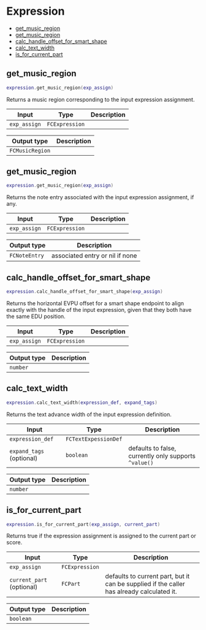 # Expression

- [get_music_region](#get_music_region)
- [get_music_region](#get_music_region)
- [calc_handle_offset_for_smart_shape](#calc_handle_offset_for_smart_shape)
- [calc_text_width](#calc_text_width)
- [is_for_current_part](#is_for_current_part)

## get_music_region

```lua
expression.get_music_region(exp_assign)
```

Returns a music region corresponding to the input expression assignment.

| Input | Type | Description |
| --- | --- | --- |
| `exp_assign` | `FCExpression` |  |

| Output type | Description |
| --- | --- |
| `FCMusicRegion` |  |

## get_music_region

```lua
expression.get_music_region(exp_assign)
```

Returns the note entry associated with the input expression assignment, if any.

| Input | Type | Description |
| --- | --- | --- |
| `exp_assign` | `FCExpression` |  |

| Output type | Description |
| --- | --- |
| `FCNoteEntry` | associated entry or nil if none |

## calc_handle_offset_for_smart_shape

```lua
expression.calc_handle_offset_for_smart_shape(exp_assign)
```

Returns the horizontal EVPU offset for a smart shape endpoint to align exactly with the handle of the input expression, given that they both have the same EDU position.

| Input | Type | Description |
| --- | --- | --- |
| `exp_assign` | `FCExpression` |  |

| Output type | Description |
| --- | --- |
| `number` |  |

## calc_text_width

```lua
expression.calc_text_width(expression_def, expand_tags)
```

Returns the text advance width of the input expression definition.

| Input | Type | Description |
| --- | --- | --- |
| `expression_def` | `FCTextExpessionDef` |  |
| `expand_tags` (optional) | `boolean` | defaults to false, currently only supports `^value()` |

| Output type | Description |
| --- | --- |
| `number` |  |

## is_for_current_part

```lua
expression.is_for_current_part(exp_assign, current_part)
```

Returns true if the expression assignment is assigned to the current part or score.

| Input | Type | Description |
| --- | --- | --- |
| `exp_assign` | `FCExpression` |  |
| `current_part` (optional) | `FCPart` | defaults to current part, but it can be supplied if the caller has already calculated it. |

| Output type | Description |
| --- | --- |
| `boolean` |  |